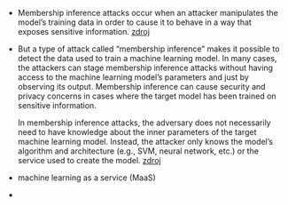 - Membership inference attacks occur when an attacker manipulates the model’s
  training data in order to cause it to behave in a way that exposes sensitive
  information. [zdroj](https://owasp.org/www-project-machine-learning-security-top-10/docs/ML04_2023-Membership_Inference_Attack)
- But a type of attack called “membership inference” makes it possible to 
  detect the data used to train a machine learning model. In many cases, 
  the attackers can stage membership inference attacks without having 
  access to the machine learning model’s parameters and just by observing 
  its output. Membership inference can cause security and privacy concerns
   in cases where the target model has been trained on sensitive 
  information.
  
  In membership inference attacks, the adversary does not necessarily need
   to have knowledge about the inner parameters of the target machine 
  learning model. Instead, the attacker only knows the model’s algorithm 
  and architecture (e.g., SVM, neural network, etc.) or the service used 
  to create the model.
   [zdroj](https://bdtechtalks.com/2021/04/23/machine-learning-membership-inference-attacks/)
- machine learning as a service (MaaS)
-